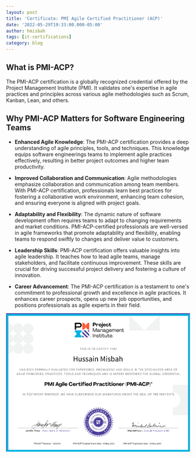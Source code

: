 ```yaml
---
layout: post
title: 'Certificate: PMI Agile Certified Practitioner (ACP)'
date: '2022-05-29T19:33:00.000-05:00'
author: hmisbah
tags: [it-certifications]
category: blog
---
```

## What is PMI-ACP?
The PMI-ACP certification is a globally recognized credential offered by the Project Management Institute (PMI). It validates one's expertise in agile practices and principles across various agile methodologies such as Scrum, Kanban, Lean, and others.

## Why PMI-ACP Matters for Software Engineering Teams
- **Enhanced Agile Knowledge**: The PMI-ACP certification provides a deep understanding of agile principles, tools, and techniques. This knowledge equips software engineerings teams to implement agile practices effectively, resulting in better project outcomes and higher team productivity.

- **Improved Collaboration and Communication**: Agile methodologies emphasize collaboration and communication among team members. With PMI-ACP certification, professionals learn best practices for fostering a collaborative work environment, enhancing team cohesion, and ensuring everyone is aligned with project goals.

- **Adaptability and Flexibility**: The dynamic nature of software development often requires teams to adapt to changing requirements and market conditions. PMI-ACP-certified professionals are well-versed in agile frameworks that promote adaptability and flexibility, enabling teams to respond swiftly to changes and deliver value to customers.

- **Leadership Skills**: PMI-ACP certification offers valuable insights into agile leadership. It teaches how to lead agile teams, manage stakeholders, and facilitate continuous improvement. These skills are crucial for driving successful project delivery and fostering a culture of innovation.

- **Career Advancement**: The PMI-ACP certification is a testament to one's commitment to professional growth and excellence in agile practices. It enhances career prospects, opens up new job opportunities, and positions professionals as agile experts in their field.  
  

![PMI Agile Certified Practitioner (ACP)](/assets/img/pmi-acp.png "PMI Agile Certified Practitioner (ACP)")






